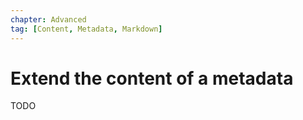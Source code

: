 ```yaml
---
chapter: Advanced
tag: [Content, Metadata, Markdown]
---
```


# Extend the content of a metadata

TODO
